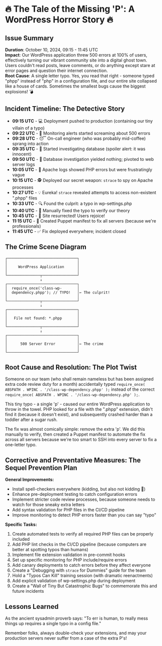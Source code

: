# 🔥 The Tale of the Missing 'P': A WordPress Horror Story 🔥

## Issue Summary
**Duration**: October 10, 2024, 09:15 - 11:45 UTC  
**Impact**: Our WordPress application threw 500 errors at 100% of users, effectively turning our vibrant community site into a digital ghost town. Users couldn't read posts, leave comments, or do anything except stare at error pages and question their internet connection.  
**Root Cause**: A single letter typo. Yes, you read that right - someone typed "phpp" instead of "php" in a configuration file, and our entire site collapsed like a house of cards. Sometimes the smallest bugs cause the biggest explosions! 💣

## Incident Timeline: The Detective Story
* **09:15 UTC** - 💻 Deployment pushed to production (containing our tiny villain of a typo)
* **09:22 UTC** - 🚨 Monitoring alerts started screaming about 500 errors
* **09:28 UTC** - 😴 On-call engineer (who was probably mid-coffee) sprang into action
* **09:35 UTC** - 🔎 Started investigating database (spoiler alert: it was innocent)
* **09:50 UTC** - 📝 Database investigation yielded nothing; pivoted to web server logs
* **10:05 UTC** - 🤔 Apache logs showed PHP errors but were frustratingly vague
* **10:15 UTC** - 🕵️ Deployed our secret weapon: `strace` to spy on Apache processes
* **10:27 UTC** - 💡 Eureka! `strace` revealed attempts to access non-existent ".phpp" files
* **10:33 UTC** - 🔍 Found the culprit: a typo in wp-settings.php
* **10:40 UTC** - 🔧 Manually fixed the typo to verify our theory
* **10:45 UTC** - 🎉 Site resurrected! Users rejoice!
* **11:15 UTC** - 🤖 Created Puppet manifest to fix all servers (because we're professionals)
* **11:45 UTC** - ✅ Fix deployed everywhere; incident closed

## The Crime Scene Diagram

```
┌────────────────────────────────┐
│                                │
│     WordPress Application      │
│                                │
└───────────────┬────────────────┘
                ↓
┌────────────────────────────────┐
│  require_once('class-wp-       │
│  dependency.phpp'); // TYPO!   │← The culprit!
│                                │
└───────────────┬────────────────┘
                ↓
┌────────────────────────────────┐
│                                │
│   File not found: *.phpp       │
│                                │
└───────────────┬────────────────┘
                ↓
┌────────────────────────────────┐
│                                │
│      500 Server Error          │← The crime
│                                │
└────────────────────────────────┘
```

## Root Cause and Resolution: The Plot Twist
Someone on our team (who shall remain nameless but has been assigned extra code review duty for a month) accidentally typed `require_once( ABSPATH . WPINC . '/class-wp-dependency.phpp' );` instead of the correct `require_once( ABSPATH . WPINC . '/class-wp-dependency.php' );`.

This tiny typo - a single 'p' - caused our entire WordPress application to throw in the towel. PHP looked for a file with the ".phpp" extension, didn't find it (because it doesn't exist), and subsequently crashed harder than a toddler after a sugar rush.

The fix was almost comically simple: remove the extra 'p'. We did this manually to verify, then created a Puppet manifest to automate the fix across all servers because we're too smart to SSH into every server to fix a one-letter typo.

## Corrective and Preventative Measures: The Sequel Prevention Plan

**General Improvements:**
- Install spell-checkers everywhere (kidding, but also not kidding 🤷)
- Enhance pre-deployment testing to catch configuration errors
- Implement stricter code review processes, because someone needs to watch for those sneaky extra letters
- Add syntax validation for PHP files in the CI/CD pipeline
- Improve monitoring to detect PHP errors faster than you can say "typo"

**Specific Tasks:**
1. Create automated tests to verify all required PHP files can be properly included
2. Add PHP lint checks in the CI/CD pipeline (because computers are better at spotting typos than humans)
3. Implement file extension validation in pre-commit hooks
4. Set up specific monitoring for PHP include/require errors
5. Add canary deployments to catch errors before they affect everyone
6. Create a "Debugging with `strace` for Dummies" guide for the team
7. Hold a "Typos Can Kill" training session (with dramatic reenactments)
8. Add explicit validation of wp-settings.php during deployment
9. Create a "Wall of Tiny But Catastrophic Bugs" to commemorate this and future incidents

## Lessons Learned
As the ancient sysadmin proverb says: "To err is human, to really mess things up requires a single typo in a config file."

Remember folks, always double-check your extensions, and may your production servers never suffer from a case of the extra P's!
